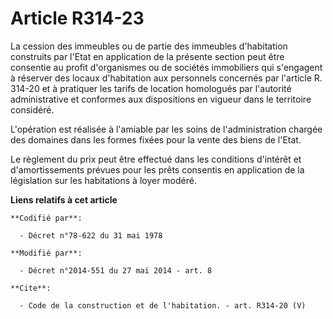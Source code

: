 # Article R314-23

La cession des immeubles ou de partie des immeubles d'habitation construits par l'Etat en application de la présente section
peut être consentie au profit d'organismes ou de sociétés immobiliers qui s'engagent à réserver des locaux d'habitation aux
personnels concernés par l'article R. 314-20 et à pratiquer les tarifs de location homologués par l'autorité administrative
et conformes aux dispositions en vigueur dans le territoire considéré. 

L'opération est réalisée à l'amiable par les soins de l'administration chargée des domaines dans les formes fixées pour la
vente des biens de l'Etat. 

Le règlement du prix peut être effectué dans les conditions d'intérêt et d'amortissements prévues pour les prêts consentis en
application de la législation sur les habitations à loyer modéré.

**Liens relatifs à cet article**

	**Codifié par**:

	  - Décret n°78-622 du 31 mai 1978

	**Modifié par**:

	  - Décret n°2014-551 du 27 mai 2014 - art. 8

	**Cite**:

	  - Code de la construction et de l'habitation. - art. R314-20 (V)
